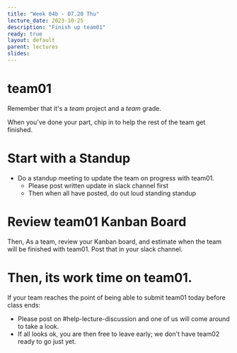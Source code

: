 ```yaml
---
title: "Week 04b - 07.20 Thu"
lecture_date: 2023-10-25
description: "Finish up team01"
ready: true
layout: default
parent: lectures
slides: 
---
```


# team01

Remember that it's a *team* project and a *team* grade.

When you've done your part, chip in to help the rest of the team get finished.

# Start with a Standup

* Do a standup meeting to update the team on progress with team01.
  * Please post written update in slack channel first
  * Then when all have posted, do out loud standing standup

# Review team01 Kanban Board

Then, As a team, review your Kanban board, and estimate when the team will be finished with team01.  Post that in your slack channel.

# Then, its work time on team01.

If your team reaches the point of being able to submit team01 today before class ends:

* Please post on #help-lecture-discussion and one of us will come around to take a look.
* If all looks ok, you are then free to leave early; we don't have team02 ready to go just yet.
